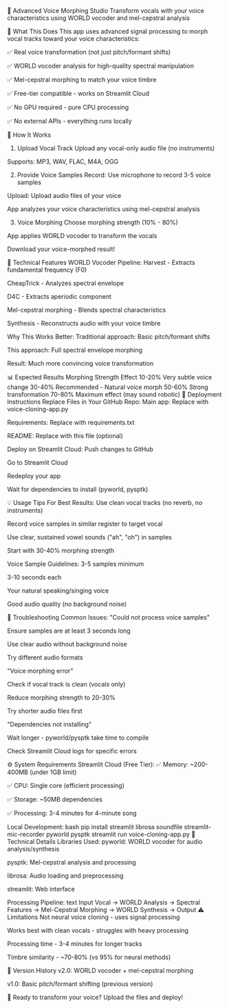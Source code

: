🎤 Advanced Voice Morphing Studio
Transform vocals with your voice characteristics using WORLD vocoder and mel-cepstral analysis

🌟 What This Does
This app uses advanced signal processing to morph vocal tracks toward your voice characteristics:

✅ Real voice transformation (not just pitch/formant shifts)

✅ WORLD vocoder analysis for high-quality spectral manipulation

✅ Mel-cepstral morphing to match your voice timbre

✅ Free-tier compatible - works on Streamlit Cloud

✅ No GPU required - pure CPU processing

✅ No external APIs - everything runs locally

🎯 How It Works
1. Upload Vocal Track
Upload any vocal-only audio file (no instruments)

Supports: MP3, WAV, FLAC, M4A, OGG

2. Provide Voice Samples
Record: Use microphone to record 3-5 voice samples

Upload: Upload audio files of your voice

App analyzes your voice characteristics using mel-cepstral analysis

3. Voice Morphing
Choose morphing strength (10% - 80%)

App applies WORLD vocoder to transform the vocals

Download your voice-morphed result!

🔬 Technical Features
WORLD Vocoder Pipeline:
Harvest - Extracts fundamental frequency (F0)

CheapTrick - Analyzes spectral envelope

D4C - Extracts aperiodic component

Mel-cepstral morphing - Blends spectral characteristics

Synthesis - Reconstructs audio with your voice timbre

Why This Works Better:
Traditional approach: Basic pitch/formant shifts

This approach: Full spectral envelope morphing

Result: Much more convincing voice transformation

📊 Expected Results
Morphing Strength	Effect
10-20%	Very subtle voice change
30-40%	Recommended - Natural voice morph
50-60%	Strong transformation
70-80%	Maximum effect (may sound robotic)
🚀 Deployment Instructions
Replace Files in Your GitHub Repo:
Main app: Replace with voice-cloning-app.py

Requirements: Replace with requirements.txt

README: Replace with this file (optional)

Deploy on Streamlit Cloud:
Push changes to GitHub

Go to Streamlit Cloud

Redeploy your app

Wait for dependencies to install (pyworld, pysptk)

💡 Usage Tips
For Best Results:
Use clean vocal tracks (no reverb, no instruments)

Record voice samples in similar register to target vocal

Use clear, sustained vowel sounds ("ah", "oh") in samples

Start with 30-40% morphing strength

Voice Sample Guidelines:
3-5 samples minimum

3-10 seconds each

Your natural speaking/singing voice

Good audio quality (no background noise)

🔧 Troubleshooting
Common Issues:
"Could not process voice samples"

Ensure samples are at least 3 seconds long

Use clear audio without background noise

Try different audio formats

"Voice morphing error"

Check if vocal track is clean (vocals only)

Reduce morphing strength to 20-30%

Try shorter audio files first

"Dependencies not installing"

Wait longer - pyworld/pysptk take time to compile

Check Streamlit Cloud logs for specific errors

⚙️ System Requirements
Streamlit Cloud (Free Tier):
✅ Memory: ~200-400MB (under 1GB limit)

✅ CPU: Single core (efficient processing)

✅ Storage: ~50MB dependencies

✅ Processing: 3-4 minutes for 4-minute song

Local Development:
bash
pip install streamlit librosa soundfile streamlit-mic-recorder pyworld pysptk
streamlit run voice-cloning-app.py
🎵 Technical Details
Libraries Used:
pyworld: WORLD vocoder for audio analysis/synthesis

pysptk: Mel-cepstral analysis and processing

librosa: Audio loading and preprocessing

streamlit: Web interface

Processing Pipeline:
text
Input Vocal → WORLD Analysis → Spectral Features → 
Mel-Cepstral Morphing → WORLD Synthesis → Output
⚠️ Limitations
Not neural voice cloning - uses signal processing

Works best with clean vocals - struggles with heavy processing

Processing time - 3-4 minutes for longer tracks

Timbre similarity - ~70-80% (vs 95% for neural methods)

🔄 Version History
v2.0: WORLD vocoder + mel-cepstral morphing

v1.0: Basic pitch/formant shifting (previous version)

🎤 Ready to transform your voice? Upload the files and deploy!
